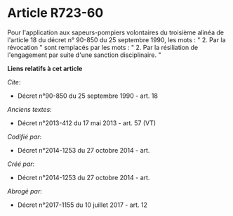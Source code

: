 # Article R723-60

Pour l'application aux sapeurs-pompiers volontaires du troisième alinéa de l'article 18 du décret n° 90-850 du 25 septembre
1990, les mots : " 2. Par la révocation " sont remplacés par les mots : " 2. Par la résiliation de l'engagement par suite
d'une sanction disciplinaire. "

**Liens relatifs à cet article**

_Cite_:

  - Décret n°90-850 du 25 septembre 1990 - art. 18

_Anciens textes_:

  - Décret n°2013-412 du 17 mai 2013 - art. 57 (VT)

_Codifié par_:

  - Décret n°2014-1253 du 27 octobre 2014 - art.

_Créé par_:

  - Décret n°2014-1253 du 27 octobre 2014 - art.

_Abrogé par_:

  - Décret n°2017-1155 du 10 juillet 2017 - art. 12
